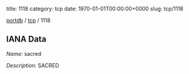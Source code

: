 title: 1118
category: tcp
date: 1970-01-01T00:00:00+0000
slug: tcp/1118

[portdb](/) / [tcp](/category/tcp.html) / 1118


## IANA Data

_Name:_ sacred

_Description:_ SACRED

